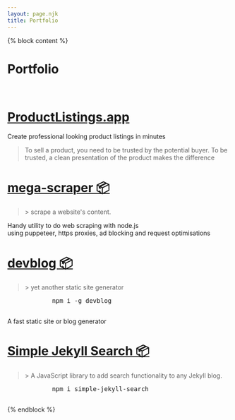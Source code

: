 ```yaml
---
layout: page.njk
title: Portfolio
---
```


{% block content %}
<div class="card">
  <h1 class="title">Portfolio</h1>
  <br>
  <div class="flex">
    <div class="half" style="min-width: 25em;">
      <div class="alert">
        <h1 class="title">
          <a href="https://productlistings.app">ProductListings.app</a>
        </h1>
        <p>
          Create professional looking product listings in minutes
          <blockquote>
            To sell a product, you need to be trusted by the potential buyer. To be trusted, a clean presentation of the product makes the difference
          </blockquote>
        </p>
      </div>
    </div>
    <div class="half" style="min-width: 25em;">
      <div class="alert">
        <h1 class="title">
          <a href="https://github.com/christian-fei/mega-scraper">mega-scraper 📦</a>
        </h1>
        <p>
          <blockquote>
            > scrape a website's content.
          </blockquote>
          Handy utility to do web scraping with node.js
          <br>
          using puppeteer, https proxies, ad blocking and request optimisations
        </p>
      </div>
    </div>
    <div class="half" style="min-width: 25em;">
      <div class="alert">
        <h1 class="title">
          <a href="https://github.com/christian-fei/devblog">devblog 📦</a>
        </h1>
        <p>
          <blockquote>
            > yet another static site generator
          </blockquote>
          <pre>
            npm i -g devblog
          </pre>
          A fast static site or blog generator
        </p>
      </div>
    </div>
    <div class="half" style="min-width: 25em;">
      <div class="alert">
        <h1 class="title">
          <a href="https://github.com/christian-fei/Simple-Jekyll-Search">Simple Jekyll Search 📦</a>
        </h1>
        <p>
          <blockquote>
            > A JavaScript library to add search functionality to any Jekyll blog.
          </blockquote>
          <pre>
            npm i simple-jekyll-search
          </pre>
        </p>
      </div>
    </div>
  </div>
</div>
{% endblock %}
